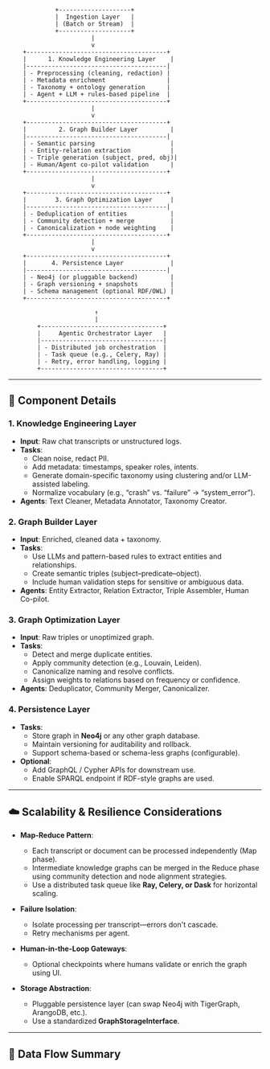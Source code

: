                  +--------------------+
                 |  Ingestion Layer   |
                 | (Batch or Stream)  |
                 +--------------------+
                           |
                           v
        +---------------------------------------+
        |      1. Knowledge Engineering Layer    |
        |---------------------------------------|
        | - Preprocessing (cleaning, redaction) |
        | - Metadata enrichment                 |
        | - Taxonomy + ontology generation      |
        | - Agent + LLM + rules-based pipeline  |
        +---------------------------------------+
                           |
                           v
        +---------------------------------------+
        |         2. Graph Builder Layer         |
        |---------------------------------------|
        | - Semantic parsing                     |
        | - Entity-relation extraction           |
        | - Triple generation (subject, pred, obj)|
        | - Human/Agent co-pilot validation      |
        +---------------------------------------+
                           |
                           v
        +---------------------------------------+
        |        3. Graph Optimization Layer     |
        |---------------------------------------|
        | - Deduplication of entities            |
        | - Community detection + merge          |
        | - Canonicalization + node weighting    |
        +---------------------------------------+
                           |
                           v
        +---------------------------------------+
        |       4. Persistence Layer             |
        |---------------------------------------|
        | - Neo4j (or pluggable backend)         |
        | - Graph versioning + snapshots         |
        | - Schema management (optional RDF/OWL) |
        +---------------------------------------+

                            ↑
                            |
            +----------------------------------+
            |     Agentic Orchestrator Layer   |
            |----------------------------------|
            | - Distributed job orchestration  |
            | - Task queue (e.g., Celery, Ray) |
            | - Retry, error handling, logging |
            +----------------------------------+

---

## 🧩 Component Details

### 1. **Knowledge Engineering Layer**
- **Input**: Raw chat transcripts or unstructured logs.
- **Tasks**:
  - Clean noise, redact PII.
  - Add metadata: timestamps, speaker roles, intents.
  - Generate domain-specific taxonomy using clustering and/or LLM-assisted labeling.
  - Normalize vocabulary (e.g., “crash” vs. “failure” → “system_error”).
- **Agents**: Text Cleaner, Metadata Annotator, Taxonomy Creator.

### 2. **Graph Builder Layer**
- **Input**: Enriched, cleaned data + taxonomy.
- **Tasks**:
  - Use LLMs and pattern-based rules to extract entities and relationships.
  - Create semantic triples (subject–predicate–object).
  - Include human validation steps for sensitive or ambiguous data.
- **Agents**: Entity Extractor, Relation Extractor, Triple Assembler, Human Co-pilot.

### 3. **Graph Optimization Layer**
- **Input**: Raw triples or unoptimized graph.
- **Tasks**:
  - Detect and merge duplicate entities.
  - Apply community detection (e.g., Louvain, Leiden).
  - Canonicalize naming and resolve conflicts.
  - Assign weights to relations based on frequency or confidence.
- **Agents**: Deduplicator, Community Merger, Canonicalizer.

### 4. **Persistence Layer**
- **Tasks**:
  - Store graph in **Neo4j** or any other graph database.
  - Maintain versioning for auditability and rollback.
  - Support schema-based or schema-less graphs (configurable).
- **Optional**:
  - Add GraphQL / Cypher APIs for downstream use.
  - Enable SPARQL endpoint if RDF-style graphs are used.

---

## ☁️ Scalability & Resilience Considerations

- **Map-Reduce Pattern**:
  - Each transcript or document can be processed independently (Map phase).
  - Intermediate knowledge graphs can be merged in the Reduce phase using community detection and node alignment strategies.
  - Use a distributed task queue like **Ray, Celery, or Dask** for horizontal scaling.

- **Failure Isolation**:
  - Isolate processing per transcript—errors don't cascade.
  - Retry mechanisms per agent.

- **Human-in-the-Loop Gateways**:
  - Optional checkpoints where humans validate or enrich the graph using UI.

- **Storage Abstraction**:
  - Pluggable persistence layer (can swap Neo4j with TigerGraph, ArangoDB, etc.).
  - Use a standardized **GraphStorageInterface**.

---

## 🔄 Data Flow Summary

